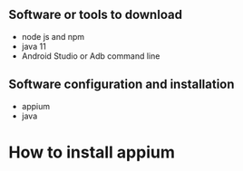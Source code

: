 ## Software or tools to download
- node js and npm
- java 11
- Android Studio or Adb command line

## Software configuration and installation
- appium
- java

# How to install appium 
